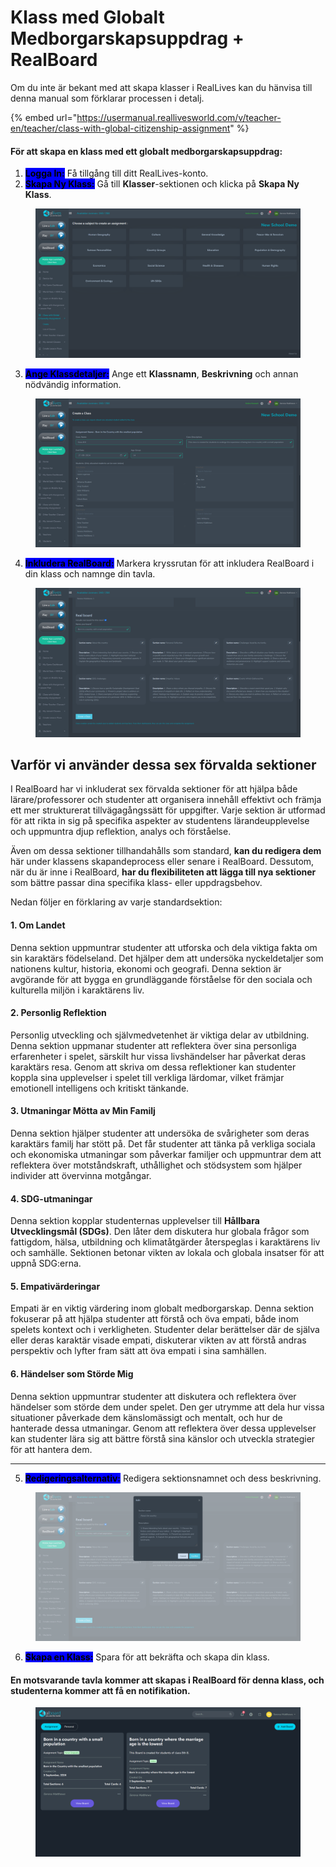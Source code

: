 # Klass med Globalt Medborgarskapsuppdrag + RealBoard

Om du inte är bekant med att skapa klasser i RealLives kan du hänvisa till denna manual som förklarar processen i detalj.

{% embed url="https://usermanual.reallivesworld.com/v/teacher-en/teacher/class-with-global-citizenship-assignment" %}

#### För att skapa en klass med ett globalt medborgarskapsuppdrag:

1. <mark style="background-color:blue;">**Logga In:**</mark> Få tillgång till ditt RealLives-konto.
2. <mark style="background-color:blue;">**Skapa Ny Klass:**</mark> Gå till **Klasser**-sektionen och klicka på **Skapa Ny Klass**.

<figure><img src="../.gitbook/assets/Screenshot 2024-09-03 174325.png" alt=""><figcaption></figcaption></figure>

3. <mark style="background-color:blue;">**Ange Klassdetaljer:**</mark> Ange ett **Klassnamn**, **Beskrivning** och annan nödvändig information.

<figure><img src="../.gitbook/assets/Screenshot 2024-09-03 173729.png" alt=""><figcaption></figcaption></figure>

4. <mark style="background-color:blue;">**Inkludera RealBoard:**</mark> Markera kryssrutan för att inkludera RealBoard i din klass och namnge din tavla.

<figure><img src="../.gitbook/assets/Screenshot 2024-09-03 174033 (1).png" alt=""><figcaption></figcaption></figure>

## Varför vi använder dessa sex förvalda sektioner

I RealBoard har vi inkluderat sex förvalda sektioner för att hjälpa både lärare/professorer och studenter att organisera innehåll effektivt och främja ett mer strukturerat tillvägagångssätt för uppgifter. Varje sektion är utformad för att rikta in sig på specifika aspekter av studentens lärandeupplevelse och uppmuntra djup reflektion, analys och förståelse.

Även om dessa sektioner tillhandahålls som standard, **kan du redigera dem** här under klassens skapandeprocess eller senare i RealBoard. Dessutom, när du är inne i RealBoard, **har du flexibiliteten att lägga till nya sektioner** som bättre passar dina specifika klass- eller uppdragsbehov.

Nedan följer en förklaring av varje standardsektion:

#### 1. **Om Landet**

Denna sektion uppmuntrar studenter att utforska och dela viktiga fakta om sin karaktärs födelseland. Det hjälper dem att undersöka nyckeldetaljer som nationens kultur, historia, ekonomi och geografi. Denna sektion är avgörande för att bygga en grundläggande förståelse för den sociala och kulturella miljön i karaktärens liv.

#### 2. **Personlig Reflektion**

Personlig utveckling och självmedvetenhet är viktiga delar av utbildning. Denna sektion uppmanar studenter att reflektera över sina personliga erfarenheter i spelet, särskilt hur vissa livshändelser har påverkat deras karaktärs resa. Genom att skriva om dessa reflektioner kan studenter koppla sina upplevelser i spelet till verkliga lärdomar, vilket främjar emotionell intelligens och kritiskt tänkande.

#### 3. **Utmaningar Mötta av Min Familj**

Denna sektion hjälper studenter att undersöka de svårigheter som deras karaktärs familj har stött på. Det får studenter att tänka på verkliga sociala och ekonomiska utmaningar som påverkar familjer och uppmuntrar dem att reflektera över motståndskraft, uthållighet och stödsystem som hjälper individer att övervinna motgångar.

#### 4. **SDG-utmaningar**

Denna sektion kopplar studenternas upplevelser till **Hållbara Utvecklingsmål (SDGs)**. Den låter dem diskutera hur globala frågor som fattigdom, hälsa, utbildning och klimatåtgärder återspeglas i karaktärens liv och samhälle. Sektionen betonar vikten av lokala och globala insatser för att uppnå SDG:erna.

#### 5. **Empativärderingar**

Empati är en viktig värdering inom globalt medborgarskap. Denna sektion fokuserar på att hjälpa studenter att förstå och öva empati, både inom spelets kontext och i verkligheten. Studenter delar berättelser där de själva eller deras karaktär visade empati, diskuterar vikten av att förstå andras perspektiv och lyfter fram sätt att öva empati i sina samhällen.

#### 6. **Händelser som Störde Mig**

Denna sektion uppmuntrar studenter att diskutera och reflektera över händelser som störde dem under spelet. Den ger utrymme att dela hur vissa situationer påverkade dem känslomässigt och mentalt, och hur de hanterade dessa utmaningar. Genom att reflektera över dessa upplevelser kan studenter lära sig att bättre förstå sina känslor och utveckla strategier för att hantera dem.

***

5. <mark style="background-color:blue;">**Redigeringsalternativ:**</mark> Redigera sektionsnamnet och dess beskrivning.

<figure><img src="../.gitbook/assets/Screenshot 2024-09-03 174044.png" alt=""><figcaption></figcaption></figure>

6. <mark style="background-color:blue;">**Skapa en Klass:**</mark> Spara för att bekräfta och skapa din klass.

#### En motsvarande tavla kommer att skapas i RealBoard för denna klass, och studenterna kommer att få en notifikation.

<figure><img src="../.gitbook/assets/Screenshot 2024-09-05 175713 (1).png" alt=""><figcaption></figcaption></figure>
